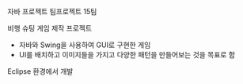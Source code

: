자바 프로젝트 팀프로젝트 15팀

비행 슈팅 게임 제작 프로젝트
- 자바와 Swing을 사용하여 GUI로 구현한 게임
- UI를 배치하고 이미지들을 가지고 다양한 패턴을 만들어보는 것을 목표로 함


Eclipse 환경에서 개발
